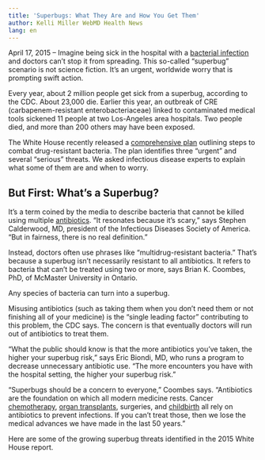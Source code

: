```yaml
---
title: 'Superbugs: What They Are and How You Get Them'
author: Kelli Miller WebMD Health News
lang: en
---
```


April 17, 2015 – Imagine being sick in the hospital with a [bacterial infection] and doctors can’t stop it from spreading. This so-called “superbug” scenario is not science fiction. It’s an urgent, worldwide worry that is prompting swift action.

Every year, about 2 million people get sick from a superbug, according to the CDC. About 23,000 die. Earlier this year, an outbreak of CRE (carbapenem-resistant enterobacteriaceae) linked to contaminated medical tools sickened 11 people at two Los-Angeles area hospitals. Two people died, and more than 200 others may have been exposed.

The White House recently released a [comprehensive plan] outlining steps to combat drug-resistant bacteria. The plan identifies three “urgent” and several “serious” threats. We asked infectious disease experts to explain what some of them are and when to worry.

## But First: What’s a Superbug?

It’s a term coined by the media to describe bacteria that cannot be killed using multiple [antibiotics]. “It resonates because it’s scary,” says Stephen Calderwood, MD, president of the Infectious Diseases Society of America. “But in fairness, there is no real definition.”

Instead, doctors often use phrases like “multidrug-resistant bacteria.” That’s because a superbug isn’t necessarily resistant to all antibiotics. It refers to bacteria that can’t be treated using two or more, says Brian K. Coombes, PhD, of McMaster University in Ontario.

Any species of bacteria can turn into a superbug.

Misusing antibiotics (such as taking them when you don’t need them or not finishing all of your medicine) is the “single leading factor” contributing to this problem, the CDC says. The concern is that eventually doctors will run out of antibiotics to treat them.

“What the public should know is that the more antibiotics you’ve taken, the higher your superbug risk,” says Eric Biondi, MD, who runs a program to decrease unnecessary antibiotic use. “The more encounters you have with the hospital setting, the higher your superbug risk.”

“Superbugs should be a concern to everyone,” Coombes says. “Antibiotics are the foundation on which all modern medicine rests. Cancer [chemotherapy], [organ transplants], surgeries, and [childbirth] all rely on antibiotics to prevent infections. If you can’t treat those, then we lose the medical advances we have made in the last 50 years.”

Here are some of the growing superbug threats identified in the 2015 White House report.

  [bacterial infection]: http://www.webmd.com/a-to-z-guides/bacterial-and-viral-infections
  [comprehensive plan]: http://www.webmd.com/click?url=https://www.whitehouse.gov/sites/default/files/docs/national_action_plan_for_combating_antibotic-resistant_bacteria.pdf
  [antibiotics]: http://www.webmd.com/cold-and-flu/rm-quiz-antibiotics-myths-facts
  [chemotherapy]: http://www.webmd.com/cancer/chemotherapy-what-to-expect
  [organ transplants]: http://www.webmd.com/a-to-z-guides/organ-donation-facts
  [childbirth]: http://www.webmd.com/baby/guide/delivery-methods
